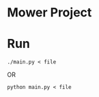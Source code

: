 Mower Project
=============

# Run
```shell
./main.py < file
```
OR
```shell
python main.py < file
```
